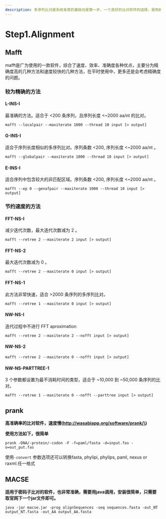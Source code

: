 ```yaml
---
description: 多序列比对是系统发育的基础也是第一步，一个良好的比对软件的选择，是构树的关键。下面将介绍一些主流的比对软件。
---
```


# Step1.Alignment

## **Mafft**

mafft是广为使用的一款软件，综合了速度、效率、准确度各种优点，主要分为精确度高的几种方法和速度较快的几种方法，在平时使用中，更多还是会考虑精确度的问题。

### **较为精确的方法**

#### **L-INS-I**

最准确的方法。适合于 &lt;200 条序列，且序列长度 &lt;~2000 aa/nt 的比对。

`mafft --localpair --maxiterate 1000 --thread 10 input [> output]`

#### **G-INS-I**

适合于序列长度相似的多序列比对。序列条数 &lt;200, 序列长度 &lt;~2000 aa/nt 。

`mafft --globalpair --maxiterate 1000 --thread 10 input [> output]`

#### **E-INS-I**

适合序列中包含较大的非匹配区域。序列条数 &lt;200, 序列长度 &lt;~2000 aa/nt 。

`mafft --ep 0 --genafpair --maxiterate 1000 --thread 10 input [> output]`

### **节约速度的方法**

#### FFT-NS-I

减少迭代次数，最大迭代次数减为 2 。

`mafft --retree 2 --maxiterate 2 input [> output]`

#### FFT-NS-2

最大迭代次数减为 0 。

`mafft --retree 2 --maxiterate 0 input [> output]`

#### FFT-NS-1

此方法非常快速，适合 &gt;2000 条序列的多序列比对。

`mafft --retree 1 --maxiterate 0 input [> output]`

#### NW-NS-I

迭代过程中不进行 FFT aproximation

`mafft --retree 2 --maxiterate 2 --nofft input [> output]`

#### NW-NS-2

`mafft --retree 2 --maxiterate 0 --nofft input [> output]`

#### NW-NS-PARTTREE-1

3 个参数都设置为最不消耗时间的类型，适合于 ~10,000 到 ~50,000 条序列的比对。

`mafft --retree 1 --maxiterate 0 --nofft --parttree input [> output]`

## **prank** 

**高准确率的比对软件，速度慢\(http://wasabiapp.org/software/prank/\)**

**使用方法如下，很简单**

`prank -DNA/-protein/-codon -F -f=paml/fasta -d=input.fas -o=out_put.fas`

使用`-convert` 参数选项还可以转换fasta, phylipi, phylips, paml, nexus or raxml.任一格式

## **MACSE** 

**适用于密码子比对的软件，也非常准确，需要用java调用，安装很简单，只需要取官网下一个jar文件即可。**

`java -jar macse.jar -prog alignSequences -seq sequences.fasta -out_NT output_NT.fasta -out_AA output_AA.fasta`

